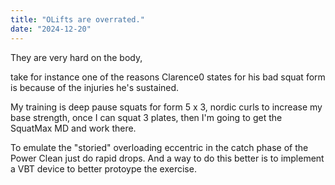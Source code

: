 ```yaml
---
title: "OLifts are overrated."
date: "2024-12-20"
---
```


They are very hard on the body,

take for instance one of the reasons Clarence0 states for his bad squat form is because of the injuries he's sustained.

My training is deep pause squats for form 5 x 3, nordic curls to increase my base strength, once I can squat 3 plates, then I'm going to get the SquatMax MD and work there.

To emulate the "storied" overloading eccentric in the catch phase of the Power Clean just do rapid drops. And a way to do this better is to implement a VBT device to better protoype the exercise.
